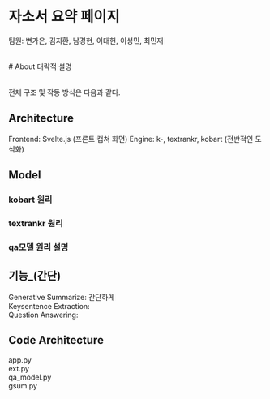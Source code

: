 # 자소서 요약 페이지
팀원: 변가은, 김지환, 남경현, 이대헌, 이성민, 최민재

<br>
# About
대략적 설명

<br>전체 구조 및 작동 방식은 다음과 같다. 


## Architecture
Frontend: Svelte.js
(프론트 캡쳐 화면)
Engine: k-, textrankr, kobart
(전반적인 도식화)

## Model
### kobart 원리


### textrankr 원리 


### qa모델 원리 설명



## 기능_(간단)
Generative Summarize: 간단하게 
<br>Keysentence Extraction: 
<br>Question Answering: 

 
## Code Architecture
app.py
<br>ext.py
<br>qa_model.py
<br>gsum.py



